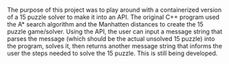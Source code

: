 The purpose of this project was to play around with a containerized version of a 15 puzzle solver to make it into an API. The original C++ program used the A* search algorithm and the Manhatten distances
to create the 15 puzzle game/solver. Using the API, the user can input a message string that parses the message (which should be the actual unsolved 15 puzzle) into the program, solves it, then returns
another message string that informs the user the steps needed to solve the 15 puzzle. This is still being developed.
